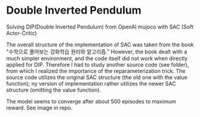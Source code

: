 # Double Inverted Pendulum
Solving DIP(Double Inverted Pendulum) from OpenAI mujoco with SAC (Soft Actor-Critic)

The overall structure of the implementation of SAC was taken from the book "수학으로 풀어보는 강화학습 원리와 알고리즘."
However, the book dealt with a much simpler environment, and the code itself did not work when directly applied for DIP.
Therefore I had to study another source code (see folder), from which I realized the importance of the reparameterization trick.
The source code utilizes the original SAC structure (the old one with the value function); ny version of implementation rather utilizes the newer SAC structure (omitting the value function).

The model seems to converge after about 500 episodes to maximum reward. See image in repo.



